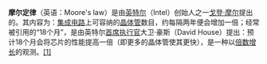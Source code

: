**摩尔定律**（英语：Moore's law）是由[英特尔](https://zh.wikipedia.org/wiki/%E8%8B%B1%E7%89%B9%E5%B0%94 "英特尔")（Intel）创始人之一[戈登·摩尔](https://zh.wikipedia.org/wiki/%E6%88%88%E7%99%BB%C2%B7%E6%91%A9%E5%B0%94 "个人电脑")提出的。其内容为：[集成电路](https://zh.wikipedia.org/wiki/%E9%9B%86%E6%88%90%E7%94%B5%E8%B7%AF "集成电路")上可容纳的[晶体管](https://zh.wikipedia.org/wiki/%E6%99%B6%E4%BD%93%E7%AE%A1)数目，约每隔两年便会增加一倍；经常被引用的“18个月”，是由英特尔[首席执行官](https://zh.wikipedia.org/wiki/%E9%A6%96%E5%B8%AD%E6%89%A7%E8%A1%8C%E5%AE%98 "首席执行官")大卫·豪斯（David House）提出：预计18个月会将芯片的性能提高一倍（即更多的晶体管使其更快），是一种以[倍数增长](https://zh.wikipedia.org/wiki/%E5%80%8D%E6%95%B8%E5%A2%9E%E9%95%B7)的观测。[\[1\]](https://zh.wikipedia.org/wiki/%E6%91%A9%E5%B0%94%E5%AE%9A%E5%BE%8B#cite_note-1)
